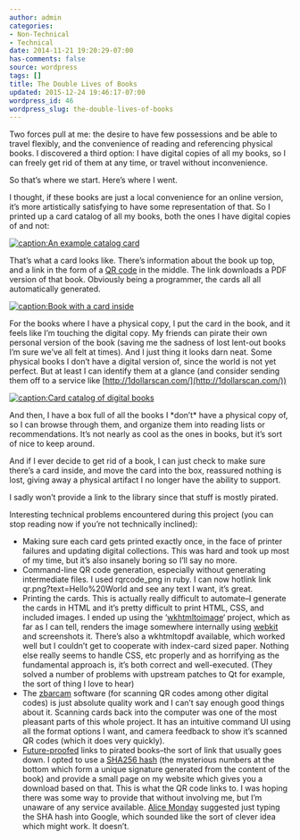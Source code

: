 ```yaml
---
author: admin
categories:
- Non-Technical
- Technical
date: 2014-11-21 19:20:29-07:00
has-comments: false
source: wordpress
tags: []
title: The Double Lives of Books
updated: 2015-12-24 19:46:17-07:00
wordpress_id: 46
wordpress_slug: the-double-lives-of-books
---
```

Two forces pull at me: the desire to have few possessions and be able to travel flexibly, and the convenience of reading and referencing physical books. I discovered a third option: I have digital copies of all my books, so I can freely get rid of them at any time, or travel without inconvenience.

So that’s where we start. Here’s where I went.

I thought, if these books are just a local convenience for an online version, it’s more artistically satisfying to have some representation of that. So I printed up a card catalog of all my books, both the ones I have digital copies of and not:

[![caption:An example catalog card](../wp-content/uploads/2014/11/sample_card-300x186.png)](../wp-content/uploads/2014/11/sample_card.png)

That’s what a card looks like. There’s information about the book up top, and a link in the form of a [QR code](http://en.wikipedia.org/wiki/QR_code "QR code") in the middle. The link downloads a PDF version of that book. Obviously being a programmer, the cards all all automatically generated.

[![caption:Book with a card inside](../wp-content/uploads/2014/11/book-186x300.jpg)](../wp-content/uploads/2014/11/book.jpg)

For the books where I have a physical copy, I put the card in the book, and it feels like I’m touching the digital copy. My friends can pirate their own personal version of the book (saving me the sadness of lost lent-out books I’m sure we’ve all felt at times). And I just thing it looks darn neat. Some physical books I don’t have a digital version of, since the world is not yet perfect. But at least I can identify them at a glance (and consider sending them off to a service like [http://1dollarscan.com/](http://1dollarscan.com/))

[![caption:Card catalog of digital books](../wp-content/uploads/2014/11/catalog-225x300.jpg)](../wp-content/uploads/2014/11/catalog.jpg)

And then, I have a box full of all the books I \*don’t\* have a physical copy of, so I can browse through them, and organize them into reading lists or recommendations. It’s not nearly as cool as the ones in books, but it’s sort of nice to keep around.

And if I ever decide to get rid of a book, I can just check to make sure there’s a card inside, and move the card into the box, reassured nothing is lost, giving away a physical artifact I no longer have the ability to support.

I sadly won’t provide a link to the library since that stuff is mostly pirated.

Interesting technical problems encountered during this project (you can stop reading now if you’re not technically inclined):

-   Making sure each card gets printed exactly once, in the face of printer failures and updating digital collections. This was hard and took up most of my time, but it’s also insanely boring so I’ll say no more.
-   Command-line QR code generation, especially without generating intermediate files. I used rqrcode\_png in ruby. I can now hotlink link qr.png?text=Hello%20World and see any text I want, it’s great.
-   Printing the cards. This is actually really difficult to automate–I generate the cards in HTML and it’s pretty difficult to print HTML, CSS, and included images. I ended up using the ‘[wkhtmltoimage](http://wkhtmltopdf.org/ "wkhtmltoimage")‘ project, which as far as I can tell, renders the image somewhere internally using [webkit](http://en.wikipedia.org/wiki/WebKit "webkit") and screenshots it. There’s also a wkhtmltopdf available, which worked well but I couldn’t get to cooperate with index-card sized paper. Nothing else really seems to handle CSS, etc properly and as horrifying as the fundamental approach is, it’s both correct and well-executed. (They solved a number of problems with upstream patches to Qt for example, the sort of thing I love to hear)
-   The [zbarcam](http://zbar.sourceforge.net/ "zbarcam") software (for scanning QR codes among other digital codes) is just absolute quality work and I can’t say enough good things about it. Scanning cards back into the computer was one of the most pleasant parts of this whole project. It has an intuitive command UI using all the format options I want, and camera feedback to show it’s scanned QR codes (which it does very quickly).
-   [Future-proofed](http://en.wikipedia.org/wiki/Future_proof "Future-proofed") links to pirated books–the sort of link that usually goes down. I opted to use a [SHA256 hash](http://en.wikipedia.org/wiki/SHA-2 "SHA256 hash") (the mysterious numbers at the bottom which form a unique signature generated from the content of the book) and provide a small page on my website which gives you a download based on that. This is what the QR code links to. I was hoping there was some way to provide that without involving me, but I’m unaware of any service available. [Alice Monday](https://twitter.com/ali0mt "Alice Monday") suggested just typing the SHA hash into Google, which sounded like the sort of clever idea which might work. It doesn’t.
